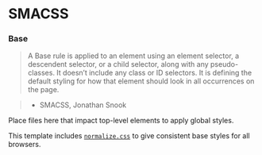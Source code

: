 # SMACSS

### Base

> A Base rule is applied to an element using an element selector, a descendent selector, or a child selector, along with any pseudo-classes. It doesn’t include any class or ID selectors. It is defining the default styling for how that element should look in all occurrences on the page.

> - SMACSS, Jonathan Snook

Place files here that impact top-level elements to apply global styles.

This template includes [`normalize.css`](http://necolas.github.com/normalize.css/) to give consistent base styles for all browsers.
